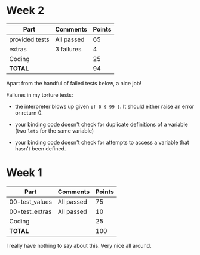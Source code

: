# Week 2

| Part           | Comments    | Points |
|----------------|-------------|--------|
| provided tests | All passed  |     65 |
| extras         | 3 failures  |      4 |
| Coding         |             |     25 |
| **TOTAL**      |             |     94 |


Apart from the handful of failed tests below, a nice job!

Failures in my torture tests:

- the interpreter blows up given `if 0 { 99 }`. It should either raise
  an error or return 0.

- your binding code doesn't check for duplicate definitions of a
  variable (two `let`s for the same variable)

- your binding code doesn't check for attempts to access a
  variable that hasn't been defined.

# Week 1

| Part           | Comments    | Points |
|----------------|-------------|--------|
| 00-test_values | All passed  |     75 |
| 00-test_extras | All passed  |     10 |
| Coding         |             |     25 |
| **TOTAL**      |             |    100 |

I really have nothing to say about this. Very nice all around.